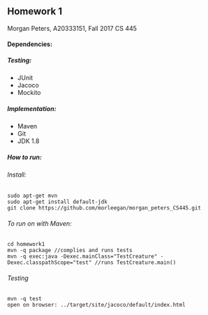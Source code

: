 ## Homework 1
Morgan Peters, A20333151, Fall 2017 CS 445 <return>

#### Dependencies: 

##### Testing: 

- JUnit 
- Jacoco
- Mockito 

##### Implementation:  

- Maven 
- Git
- JDK 1.8 

##### How to run: 

###### Install: 

    sudo apt-get mvn 
    sudo apt-get install default-jdk 
    git clone https://github.com/morleegan/morgan_peters_CS445.git
    
###### To run on with Maven: 

    cd homework1 
    mvn -q package //complies and runs tests  
    mvn -q exec:java -Dexec.mainClass="TestCreature" -Dexec.classpathScope="test" //runs TestCreature.main() 
      
###### Testing 
    mvn -q test  
    open on browser: ../target/site/jacoco/default/index.html 
